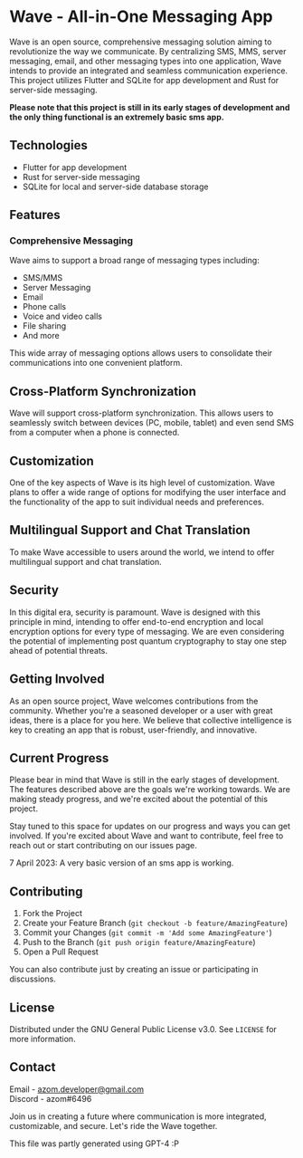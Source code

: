 # Wave - All-in-One Messaging App

Wave is an open source, comprehensive messaging solution aiming to revolutionize the way we communicate. By centralizing SMS, MMS, server messaging, email, and other messaging types into one application, Wave intends to provide an integrated and seamless communication experience. This project utilizes Flutter and SQLite for app development and Rust for server-side messaging.

**Please note that this project is still in its early stages of development and the only thing functional is an extremely basic sms app.**

## Technologies

-   Flutter for app development
-   Rust for server-side messaging
-   SQLite for local and server-side database storage

## Features

### Comprehensive Messaging

Wave aims to support a broad range of messaging types including:

-   SMS/MMS
-   Server Messaging
-   Email
-   Phone calls
-   Voice and video calls
-   File sharing
-   And more

This wide array of messaging options allows users to consolidate their communications into one convenient platform.

## Cross-Platform Synchronization

Wave will support cross-platform synchronization. This allows users to seamlessly switch between devices (PC, mobile, tablet) and even send SMS from a computer when a phone is connected.

## Customization

One of the key aspects of Wave is its high level of customization. Wave plans to offer a wide range of options for modifying the user interface and the functionality of the app to suit individual needs and preferences.

## Multilingual Support and Chat Translation

To make Wave accessible to users around the world, we intend to offer multilingual support and chat translation.

## Security

In this digital era, security is paramount. Wave is designed with this principle in mind, intending to offer end-to-end encryption and local encryption options for every type of messaging. We are even considering the potential of implementing post quantum cryptography to stay one step ahead of potential threats.

## Getting Involved

As an open source project, Wave welcomes contributions from the community. Whether you're a seasoned developer or a user with great ideas, there is a place for you here. We believe that collective intelligence is key to creating an app that is robust, user-friendly, and innovative.

## Current Progress

Please bear in mind that Wave is still in the early stages of development. The features described above are the goals we're working towards. We are making steady progress, and we're excited about the potential of this project.

Stay tuned to this space for updates on our progress and ways you can get involved. If you're excited about Wave and want to contribute, feel free to reach out or start contributing on our issues page.

7 April 2023: A very basic version of an sms app is working.

## Contributing

1. Fork the Project
2. Create your Feature Branch (`git checkout -b feature/AmazingFeature`)
3. Commit your Changes (`git commit -m 'Add some AmazingFeature'`)
4. Push to the Branch (`git push origin feature/AmazingFeature`)
5. Open a Pull Request

You can also contribute just by creating an issue or participating in discussions.

## License

Distributed under the GNU General Public License v3.0. See `LICENSE` for more information.

## Contact

Email - azom.developer@gmail.com <br>
Discord - azom#6496 <br>

Join us in creating a future where communication is more integrated, customizable, and secure. Let's ride the Wave together.

This file was partly generated using GPT-4 :P
